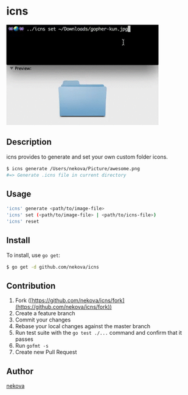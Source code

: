 icns
====
![](/images/usage.gif)

## Description
icns provides to generate and set your own custom folder icons.

```bash
$ icns generate /Users/nekova/Picture/awesome.png
#=> Generate .icns file in current directory
```

## Usage
```bash
'icns' generate <path/to/image-file>
'icns' set (<path/to/image-file> | <path/to/icns-file>)
'icns' reset
```

## Install

To install, use `go get`:

```bash
$ go get -d github.com/nekova/icns
```

## Contribution

1. Fork ([https://github.com/nekova/icns/fork](https://github.com/nekova/icns/fork))
1. Create a feature branch
1. Commit your changes
1. Rebase your local changes against the master branch
1. Run test suite with the `go test ./...` command and confirm that it passes
1. Run `gofmt -s`
1. Create new Pull Request

## Author

[nekova](https://github.com/nekova)
